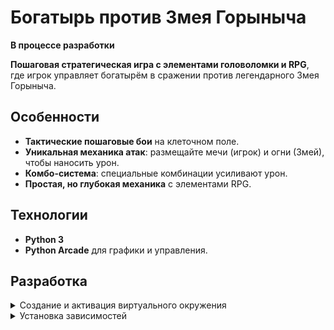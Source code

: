 # Богатырь против Змея Горыныча  

**В процессе разработки**

**Пошаговая стратегическая игра с элементами головоломки и RPG**, где игрок управляет богатырём в сражении против легендарного Змея Горыныча.  

## Особенности  
- **Тактические пошаговые бои** на клеточном поле.  
- **Уникальная механика атак**: размещайте мечи (игрок) и огни (Змей), чтобы наносить урон.  
- **Комбо-система**: специальные комбинации усиливают урон.  
- **Простая, но глубокая механика** с элементами RPG.  

## Технологии  
- **Python 3**
- **Python Arcade** для графики и управления.

## Разработка
<details>
<summary>Создание и активация виртуального окружения</summary>

> python3 -m venv venv  
> source venv/bin/activate
</details>

<details>
<summary>Установка зависимостей</summary>

> pip install -r requirements.txt
</details>